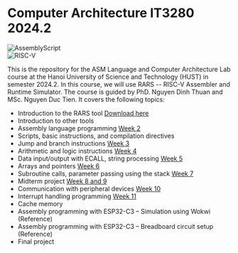 # Computer Architecture IT3280 2024.2
![AssemblyScript](https://img.shields.io/badge/assembly%20script-%23000000.svg?style=for-the-badge&logo=assemblyscript&logoColor=white) </br>
![RISC-V](https://img.shields.io/badge/RISC--V-%23000000.svg?style=for-the-badge&logo=riscv&logoColor=white) </br>

This is the repository for the ASM Language and Computer Architecture Lab course at the Hanoi University of Science and Technology (HUST) in semester 2024.2. In this course, we will use RARS -- RISC-V Assembler and Runtime Simulator. The course is guided by PhD. Nguyen Dinh Thuan and MSc. Nguyen Duc Tien. It covers the following topics:

- Introduction to the RARS tool  <a href="https://github.com/TheThirdOne/rars"> Download here</a>
- Introduction to other tools   
- Assembly language programming <a href="/w2/"> Week 2</a>
- Scripts, basic instructions, and compilation directives  
- Jump and branch instructions  <a href="/w3/"> Week 3</a>
- Arithmetic and logic instructions  <a href="/w4/"> Week 4</a>
- Data input/output with ECALL, string processing <a href="/w5/"> Week 5</a>
- Arrays and pointers  <a href="/w6/"> Week 6</a>
- Subroutine calls, parameter passing using the stack  <a href="/w7/"> Week 7</a>
- Midterm project  <a href="/w8+9/"> Week 8 and 9</a>
- Communication with peripheral devices <a href="/w10/"> Week 10</a>
- Interrupt handling programming  <a href="/w11/"> Week 11</a>
- Cache memory  
- Assembly programming with ESP32-C3 – Simulation using Wokwi (Reference)  
- Assembly programming with ESP32-C3 – Breadboard circuit setup (Reference)  
- Final project  
